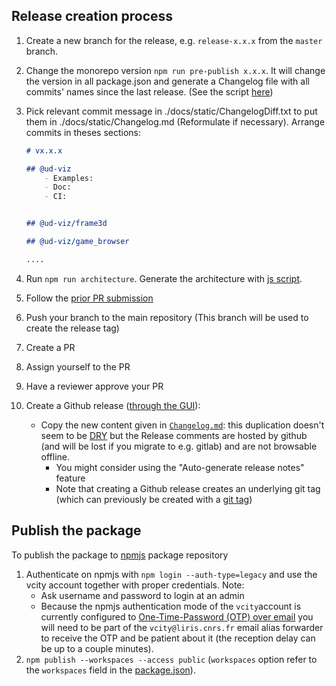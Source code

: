 ## Release creation process

1. Create a new branch for the release, e.g. `release-x.x.x` from the `master` branch.

2. Change the monorepo version `npm run pre-publish x.x.x`. It will change the version in all package.json and generate a Changelog file with all commits' names since the last release. (See the script [here](../../bin/prePublish.js)) 

3. Pick relevant commit message in ./docs/static/ChangelogDiff.txt to put them in ./docs/static/Changelog.md (Reformulate if necessary). Arrange commits in theses sections:
    ```md
    # vx.x.x

    ## @ud-viz
        - Examples:
        - Doc:
        - CI:

    
    ## @ud-viz/frame3d

    ## @ud-viz/game_browser

    ....
    
    ```
4. Run `npm run architecture`.  Generate the architecture with [js script](../../bin/generateArchitecture.js).
   
5. Follow the [prior PR submission](./Contributing.md#prior-to-pr-submission)

6. Push your branch to the main repository (This branch will be used to create the release tag)
   
7. Create a PR

8. Assign yourself to the PR

9. Have a reviewer approve your PR

10.  Create a Github release ([through the GUI](https://docs.github.com/en/repositories/releasing-projects-on-github/managing-releases-in-a-repository#creating-a-release)):
     - Copy the new content given in [`Changelog.md`](https://github.com/VCityTeam/UD-Viz/blob/master/docs/static/Changelog.md): this duplication doesn't seem to be [DRY](https://en.wikipedia.org/wiki/Don%27t_repeat_yourself) but the Release comments are hosted by github (and will be lost if you migrate to e.g. gitlab) and are not browsable offline.
         - You might consider using the "Auto-generate release notes" feature
         - Note that creating a Github release creates an underlying git tag (which can previously be created with a [git tag](https://stackoverflow.com/questions/38675829/how-to-create-releases-for-public-or-private-repository-in-github))

## Publish the package

To publish the package to [npmjs](https://www.npmjs.com/) package repository

1. Authenticate on npmjs with `npm login --auth-type=legacy` and use the vcity account together with proper credentials. 
   Note:
   - Ask username and password to login at an admin
   - Because the npmjs authentication mode of the `vcity`account is currently configured to [One-Time-Password (OTP) over email](https://docs.npmjs.com/receiving-a-one-time-password-over-email) you will need to be part of the `vcity@liris.cnrs.fr` email alias forwarder to receive the OTP and be patient about it (the reception delay can be up to a couple minutes).
2. `npm publish --workspaces --access public` (`workspaces` option refer to the `workspaces` field in the [package.json](../../package.json)).
